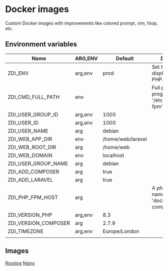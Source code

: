 # Docker images

Custom Docker images with improvements like colored prompt, vim, htop, etc.

## Environment variables

| Name                 | ARG,ENV | Default           | Description                                                 |
|----------------------|---------|-------------------|-------------------------------------------------------------|
| ZDI_ENV              | arg,env | prod              | Set to 'dev' to display errors in PHP.                      |
| ZDI_CMD_FULL_PATH    | env     |                   | Full path to the program, like: '/etc/init.d/php8.3-fpm'.   |
| ZDI_USER_GROUP_ID    | arg,env | 1000              |                                                             |
| ZDI_USER_ID          | arg,env | 1000              |                                                             |
| ZDI_USER_NAME        | arg     | debian            |                                                             |
| ZDI_WEB_APP_DIR      | env     | /home/web/laravel |                                                             |
| ZDI_WEB_ROOT_DIR     | arg     | /home/web         |                                                             |
| ZDI_WEB_DOMAIN       | env     | localhost         |                                                             |
| ZDI_USER_GROUP_NAME  | arg     | debian            |                                                             |
| ZDI_ADD_COMPOSER     | arg     | true              |                                                             |
| ZDI_ADD_LARAVEL      | arg     | true              |                                                             |
| ZDI_PHP_FPM_HOST     | arg     |                   | A php-fpm service name from your 'docker-compose.yml' file. |
| ZDI_VERSION_PHP      | arg,env | 8.3               |                                                             |
| ZDI_VERSION_COMPOSER | arg     | 2.7.9             |                                                             |
| ZDI_TIMEZONE         | arg,env | Europe/London     |                                                             |
|                      |         |                   |                                                             |

## Images

[Rsyslog](./readme/rsyslog.md)
[Nginx](./readme/nginx.md)

